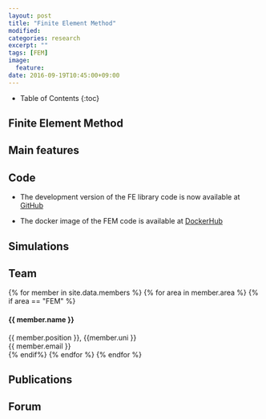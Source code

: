 ```yaml
---
layout: post
title: "Finite Element Method"
modified:
categories: research
excerpt: ""
tags: [FEM]
image:
  feature:
date: 2016-09-19T10:45:00+09:00
---
```

* Table of Contents
{:toc}

## Finite Element Method

## Main features


## Code

* The development version of the FE library code is now available at [GitHub](https://www.github.com/cb-geo/felib) 

* The docker image of the FEM code is available at [DockerHub](https://hub.docker.com/r/cbgeo/mpm/)

## Simulations

## Team
<!-- Team filled from _data/members.yaml-->
   <div class="team">
    {% for member in site.data.members %}
      {% for area in member.area %}
        {% if area == "FEM" %}
          <div class="user">
            <div class="userimg" style="background-image:url('{{ site.baseurl }}/images/cb-geo/team/{{ member.image }}')">
            </div>
            <h4>{{ member.name }}</h4>	
            {{ member.position }}, {{member.uni }}<br/>
	 <a h   ref="mailto:{{ member.email }}">{{ member.email }}</a>
          </div>
        {% endif%}
      {% endfor %}
    {% endfor %}
   </div>
<!-- End team -->

## Publications

## Forum
<iframe id="forum_embed"
  src="javascript:void(0)"
  scrolling="no"
  frameborder="0"
  width="900"
  height="700">
</iframe>
<script type="text/javascript">
  document.getElementById('forum_embed').src =
     'https://groups.google.com/forum/embed/?place=forum/cbgeo-fem'
     + '&showsearch=true&showpopout=true&showtabs=false'
     + '&parenturl=' + encodeURIComponent(window.location.href);
</script>



